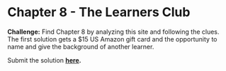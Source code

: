 # Chapter 8 - The Learners Club

**Challenge:** Find Chapter 8 by analyzing this site and following the clues. The first solution gets a $15 US Amazon gift card and the opportunity to name and give the background of another learner. 

Submit the solution **[here](https://cliffnest.shortinfosec.net/contact).**